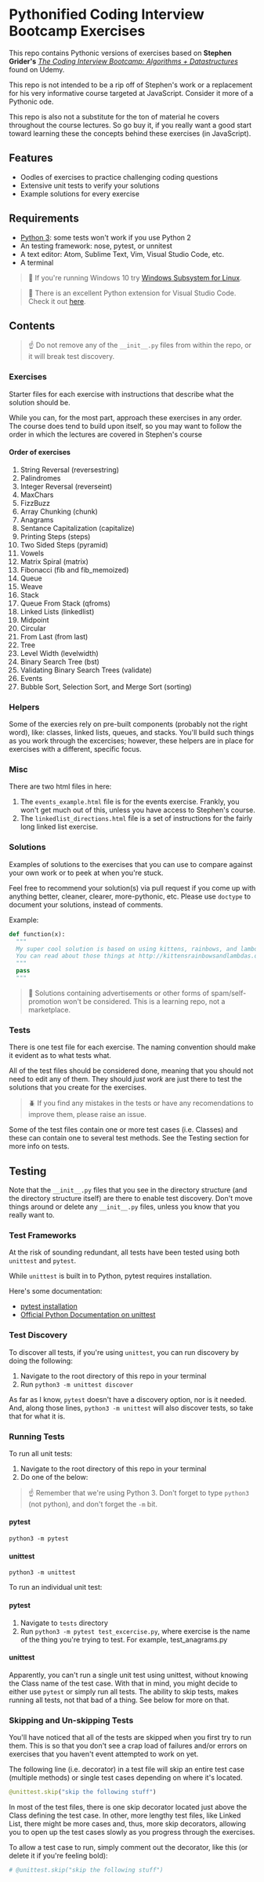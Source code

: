 # Pythonified Coding Interview Bootcamp Exercises

This repo contains Pythonic versions of exercises based on **Stephen Grider's** [_The Coding Interview Bootcamp: Algorithms + Datastructures_](https://www.udemy.com/coding-interview-bootcamp-algorithms-and-data-structure/?couponCode=4MORE1234) found on Udemy.

This repo is not intended to be a rip off of Stephen's work or a replacement for his very informative course targeted at JavaScript. Consider it more of a Pythonic ode.

This repo is also not a substitute for the ton of material he covers throughout the course lectures. So go buy it, if you really want a good start toward learning these the concepts behind these exercises (in JavaScript).

## Features

- Oodles of exercises to practice challenging coding questions
- Extensive unit tests to verify your solutions
- Example solutions for every exercise

## Requirements

- [Python 3](https://www.python.org/downloads/): some tests won't work if you use Python 2
- An testing framework: nose, pytest, or unnitest
- A text editor: Atom, Sublime Text, Vim, Visual Studio Code, etc.
- A terminal

> :floppy_disk:  If you're running Windows 10 try [Windows Subsystem for Linux](https://docs.microsoft.com/en-us/windows/wsl/install-win10).

> :snake:  There is an excellent Python extension for Visual Studio Code. Check it out [here](https://marketplace.visualstudio.com/items?itemName=ms-python.python).

## Contents

> :point_up:  Do not remove any of the `__init__.py` files from within the repo, or it will break test discovery.

### Exercises

Starter files for each exercise with instructions that describe what the solution should be.

While you can, for the most part, approach these exercises in any order. The course does tend to build upon itself, so you may want to follow the order in which the lectures are covered in Stephen's course

#### Order of exercises

1. String Reversal (reversestring)
2. Palindromes
3. Integer Reversal (reverseint)
4. MaxChars
5. FizzBuzz
6. Array Chunking (chunk)
7. Anagrams
8. Sentance Capitalization (capitalize)
9. Printing Steps (steps)
10. Two Sided Steps (pyramid)
11. Vowels
12. Matrix Spiral (matrix)
13. Fibonacci (fib and fib_memoized)
14. Queue
15. Weave
16. Stack
17. Queue From Stack (qfroms)
18. Linked Lists (linkedlist)
19. Midpoint
20. Circular
21. From Last (from last)
22. Tree
23. Level Width (levelwidth)
24. Binary Search Tree (bst)
25. Validating Binary Search Trees (validate)
26. Events
27. Bubble Sort, Selection Sort, and Merge Sort (sorting)

### Helpers

Some of the exercies rely on pre-built components (probably not the right word), like: classes, linked lists, queues, and stacks. You'll build such things as you work through the excercises; however, these helpers are in place for exercises with a different, specific focus.

### Misc

There are two html files in here:

1.  The `events_example.html` file is for the events exercise. Frankly, you won't get much out of this, unless you have access to Stephen's course.
2.  The `linkedlist_directions.html` file is a set of instructions for the fairly long linked list exercise.

### Solutions

Examples of solutions to the exercises that you can use to compare against your own work or to peek at when you're stuck.

Feel free to recommend your solution(s) via pull request if you come up with anything better, cleaner, clearer, more-pythonic, etc. Please use `doctype` to document your solutions, instead of comments.

Example:

```python
def function(x):
  """
  My super cool solution is based on using kittens, rainbows, and lambdas.
  You can read about those things at http://kittensrainbowsandlambdas.org
  """
  pass
  """
```

> :see_no_evil:  Solutions containing advertisements or other forms of spam/self-promotion won't be considered. This is a learning repo, not a marketplace.

### Tests

There is one test file for each exercise. The naming convention should make it evident as to what tests what.

All of the test files should be considered done, meaning that you should not need to edit any of them. They should _just work_ are just there to test the solutions that you create for the exercises.

> :beetle:  If you find any mistakes in the tests or have any recomendations to improve them, please raise an issue.

Some of the test files contain one or more test cases (i.e. Classes) and these can contain one to several test methods. See the Testing section for more info on tests.

## Testing

Note that the `__init__.py` files that you see in the directory structure (and the directory structure itself) are there to enable test discovery. Don't move things around or delete any `__init__.py` files, unless you know that you really want to.

### Test Frameworks

At the risk of sounding redundant, all tests have been tested using both `unittest` and `pytest`.

While `unittest` is built in to Python, pytest requires installation.

Here's some documentation:

- [pytest installation](https://docs.pytest.org/en/latest/getting-started.html)
- [Official Python Documentation on unittest](https://docs.python.org/3/library/unittest.html)

### Test Discovery

To discover all tests, if you're using `unittest`, you can run discovery by doing the following:

1.  Navigate to the root directory of this repo in your terminal
2.  Run `python3 -m unittest discover`

As far as I know, `pytest` doesn't have a discovery option, nor is it needed. And, along those lines, `python3 -m unittest` will also discover tests, so take that for what it is.

### Running Tests

To run all unit tests:

1.  Navigate to the root directory of this repo in your terminal
2.  Do one of the below:

> :point_up: Remember that we're using Python 3. Don't forget to type `python3` (not python), and don't forget the `-m` bit.

#### pytest

```shell
python3 -m pytest
```

#### unittest

```shell
python3 -m unittest
```

To run an individual unit test:

#### pytest

1.  Navigate to `tests` directory
2.  Run `python3 -m pytest test_excercise.py`, where exercise is the name of the thing you're trying to test. For example, test_anagrams.py

#### unittest

Apparently, you can't run a single unit test using unittest, without knowing the Class name of the test case. With that in mind, you might decide to either use `pytest` or simply run all tests. The ability to skip tests, makes running all tests, not that bad of a thing. See below for more on that.

### Skipping and Un-skipping Tests

You'll have noticed that all of the tests are skipped when you first try to run them. This is so that you don't see a crap load of failures and/or errors on exercises that you haven't event attempted to work on yet.

The following line (i.e. decorator) in a test file will skip an entire test case (multiple methods) or single test cases depending on where it's located.

```python
@unittest.skip("skip the following stuff")
```

In most of the test files, there is one skip decorator located just above the Class defining the test case. In other, more lengthy test files, like Linked List, there might be more cases and, thus, more skip decorators, allowing you to open up the test cases slowly as you progress through the exercises.

To allow a test case to run, simply comment out the decorator, like this (or delete it if you're feeling bold):

```python
# @unittest.skip("skip the following stuff")
```
